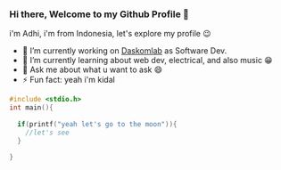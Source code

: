 ### Hi there, Welcome to my Github Profile 👋

i'm Adhi, i'm from Indonesia, let's explore my profile 😉

- 🔭 I’m currently working on [Daskomlab](https://github.com/Daskom-Lab) as Software Dev.
- 🌱 I’m currently learning about web dev, electrical, and also music 😁
- 💬 Ask me about what u want to ask 😄
- ⚡ Fun fact: yeah i'm kidal

```c
#include <stdio.h>
int main(){
  
  if(printf("yeah let's go to the moon")){
    //let's see
  }
  
}
```

